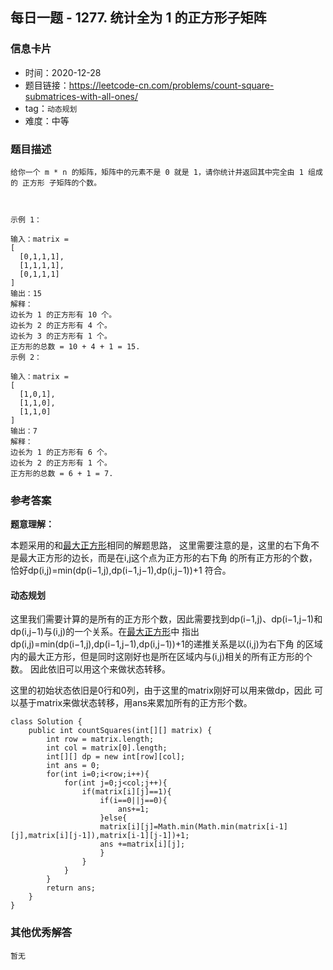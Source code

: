 ## 每日一题 - 1277. 统计全为 1 的正方形子矩阵

### 信息卡片

- 时间：2020-12-28
- 题目链接：https://leetcode-cn.com/problems/count-square-submatrices-with-all-ones/
- tag：`动态规划`
- 难度：中等

### 题目描述

```
给你一个 m * n 的矩阵，矩阵中的元素不是 0 就是 1，请你统计并返回其中完全由 1 组成的 正方形 子矩阵的个数。

 

示例 1：

输入：matrix =
[
  [0,1,1,1],
  [1,1,1,1],
  [0,1,1,1]
]
输出：15
解释： 
边长为 1 的正方形有 10 个。
边长为 2 的正方形有 4 个。
边长为 3 的正方形有 1 个。
正方形的总数 = 10 + 4 + 1 = 15.
示例 2：

输入：matrix = 
[
  [1,0,1],
  [1,1,0],
  [1,1,0]
]
输出：7
解释：
边长为 1 的正方形有 6 个。 
边长为 2 的正方形有 1 个。
正方形的总数 = 6 + 1 = 7.

```

### 参考答案

**题意理解：**

本题采用的和[最大正方形](./daily/221_2020-12-28_最大正方形.md)相同的解题思路，
这里需要注意的是，这里的右下角不是最大正方形的边长，而是在i,j这个点为正方形的右下角
的所有正方形的个数，恰好dp(i,j)=min(dp(i−1,j),dp(i−1,j−1),dp(i,j−1))+1
符合。

#### 动态规划

这里我们需要计算的是所有的正方形个数，因此需要找到dp(i−1,j)、dp(i−1,j−1)和
dp(i,j−1)与(i,j)的一个关系。在[最大正方形](./daily/221_2020-12-28_最大正方形.md)中
指出dp(i,j)=min(dp(i−1,j),dp(i−1,j−1),dp(i,j−1))+1的递推关系是以(i,j)为右下角
的区域内的最大正方形，但是同时这刚好也是所在区域内与(i,j)相关的所有正方形的个数。
因此依旧可以用这个来做状态转移。

这里的初始状态依旧是0行和0列，由于这里的matrix刚好可以用来做dp，因此
可以基于matrix来做状态转移，用ans来累加所有的正方形个数。
 

```
class Solution {
    public int countSquares(int[][] matrix) {
        int row = matrix.length;
        int col = matrix[0].length;
        int[][] dp = new int[row][col];
        int ans = 0;
        for(int i=0;i<row;i++){
            for(int j=0;j<col;j++){
                if(matrix[i][j]==1){
                    if(i==0||j==0){
                        ans+=1;
                    }else{
                    matrix[i][j]=Math.min(Math.min(matrix[i-1][j],matrix[i][j-1]),matrix[i-1][j-1])+1;
                    ans +=matrix[i][j];
                    }
                }
            }
        }
        return ans;
    }
}
```
 
### 其他优秀解答

```
暂无
```




